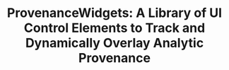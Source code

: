 ---
authors:
- Arpit Narechania
- Kaustubh Odak
- Mennatallah El-Assady
- Alex Endert
link: 
tags: 
- JavaScript library
- UI Controls
- Analytic Provenance
- Visualization
title: 'ProvenanceWidgets: A Library of UI Control Elements to Track and Dynamically Overlay Analytic Provenance'
venue: IEEE VIS
year: 2024
---
